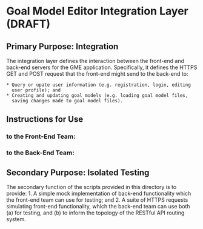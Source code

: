 # Goal Model Editor Integration Layer (DRAFT)

## Primary Purpose: Integration

The integration layer defines the interaction between the front-end and
back-end servers for the GME application. Specifically, it defines the
HTTPS GET and POST request that the front-end might send to the back-end to:
    
    * Query or upate user information (e.g. registration, login, editing
      user profile); and
    * Creating and updating goal models (e.g. loading goal model files,
      saving changes made to goal model files).

## Instructions for Use

### to the Front-End Team:

### to the Back-End Team:

## Secondary Purpose: Isolated Testing

The secondary function of the scripts provided in this directory is to
provide:
    1. A simple mock implementation of back-end functionality which the
       front-end team can use for testing; and
    2. A suite of HTTPS requests simulating front-end functionality, which
       the back-end team can use both (a) for testing, and (b) to inform
       the topology of the RESTful API routing system.
